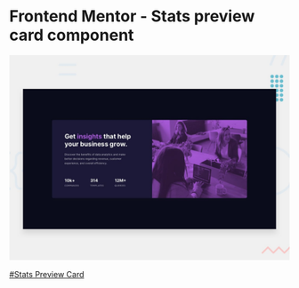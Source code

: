 # Frontend Mentor - Stats preview card component

![Design preview](./design/desktop-preview.jpg)

[#Stats Preview Card](https://saicoo.github.io/Stats-preview-card-component-title-/)
